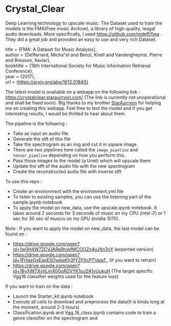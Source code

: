 # Crystal_Clear
Deep Learning technology to upscale music.
The Dataset used to train the models is the FMA(Free music Archive), a library of high-quality, leagal audio downloads.
More specifically, I used https://github.com/mdeff/fma . They did a great job and provided an easy to use and very rich Dataset.  

  title = {FMA: A Dataset for Music Analysis},  
  author = {Defferrard, Micha\"el and Benzi, Kirell and Vandergheynst, Pierre and Bresson, Xavier},  
  booktitle = {18th International Society for Music Information Retrieval Conference},  
  year = {2017},  
  url = {https://arxiv.org/abs/1612.01840}  

The latest model is available on a webapp on the following link : https://crystalclear.staraurryon.com/ (The link is currently not unoperational and shall be fixed soon).
Big thanks to my brother [StarAurryon](https://github.com/StarAurryon) for helping me on creating this webapp. Feel free to test the model and if you get interesting results, I would be thrilled to hear about them.

The pipeline is the following : 

- Take as input an audio file  
- Generate the stft of this file  
- Take the spectrogram as an img and cut it in square image
- There are two pipelines here called the `image_pipeline` and `tensor_pipeline` depending on how you perform this.
- Pass those images to the model (a Unet) which will upscale them  
- Update the stft of the audio file with the new spectrogram  
- Create the reconstructed audio file with inverse stft  

To use this repo :

- Create an environment with the environment.yml file  
- To listen to existing samples, you can use the listening part of the sample.ipynb notebook  
- To apply the model on new_data, use the upscale.ipynb notebook. It takes around 2 seconds for 3 seconds of music on my CPU   (intel i7) or 1 sec for 30 sec of musics on my GPU (nvidia 1070).  

Note : If you want to apply the model on new_data, the last model can be found on :
- https://drive.google.com/open?id=1w0H4W7ZCVJARe9rokfMCOOZn4yJXn3yY (exported version)
- https://drive.google.com/open?id=1FHqzGyEaqESOwbpKh3fYZF0cPTVaiaT_ (If you want to retrain)
- https://drive.google.com/open?id=18yXjNTXvhLmX0GqR2VYK1oJ2A1yUukuH (The target specific Vgg16 classifier weights used for the feature loss)

If you want to train on the data :
- Launch the Starter_kit.ipynb notebook
- Execute all cells to download and preprocess the data(It is kinda long at the moment, around 2-3 hours)
- Classification.ipynb and Vgg_16_class.ipynb contains code to train a genre classifier on the spectrogram and 




